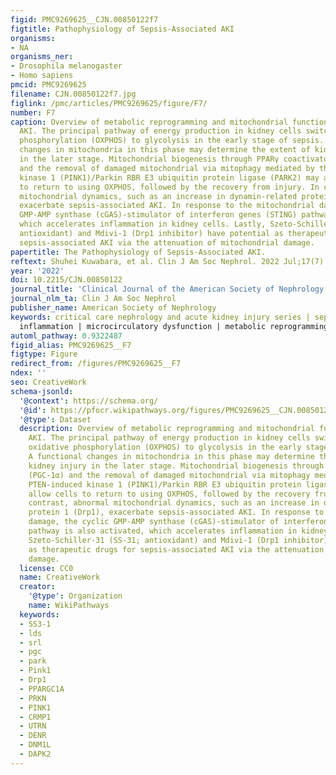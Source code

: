 ```yaml
---
figid: PMC9269625__CJN.00850122f7
figtitle: Pathophysiology of Sepsis-Associated AKI
organisms:
- NA
organisms_ner:
- Drosophila melanogaster
- Homo sapiens
pmcid: PMC9269625
filename: CJN.00850122f7.jpg
figlink: /pmc/articles/PMC9269625/figure/F7/
number: F7
caption: Overview of metabolic reprogramming and mitochondrial function in sepsis-associated
  AKI. The principal pathway of energy production in kidney cells switches from oxidative
  phosphorylation (OXPHOS) to glycolysis in the early stage of sepsis. A functional
  changes in mitochondria in this phase may determine the extent of kidney injury
  in the later stage. Mitochondrial biogenesis through PPARγ coactivator-1α (PGC-1α)
  and the removal of damaged mitochondrial via mitophagy mediated by the PTEN-induced
  kinase 1 (PINK1)/Parkin RBR E3 ubiquitin protein ligase (PARK2) may allow cells
  to return to using OXPHOS, followed by the recovery from injury. In contrast, abnormal
  mitochondrial dynamics, such as an increase in dynamin-related protein 1 (Drp1),
  exacerbate sepsis-associated AKI. In response to the mitochondrial damage, the cyclic
  GMP-AMP synthase (cGAS)-stimulator of interferon genes (STING) pathway is also activated,
  which accelerates inflammation in kidney cells. Lastly, Szeto-Schiller-31 (SS-31;
  antioxidant) and Mdivi-1 (Drp1 inhibitor) have potential as therapeutic drugs for
  sepsis-associated AKI via the attenuation of mitochondrial damage.
papertitle: The Pathophysiology of Sepsis-Associated AKI.
reftext: Shuhei Kuwabara, et al. Clin J Am Soc Nephrol. 2022 Jul;17(7):1050-1069.
year: '2022'
doi: 10.2215/CJN.00850122
journal_title: 'Clinical Journal of the American Society of Nephrology : CJASN'
journal_nlm_ta: Clin J Am Soc Nephrol
publisher_name: American Society of Nephrology
keywords: critical care nephrology and acute kidney injury series | sepsis | AKI |
  inflammation | microcirculatory dysfunction | metabolic reprogramming
automl_pathway: 0.9322487
figid_alias: PMC9269625__F7
figtype: Figure
redirect_from: /figures/PMC9269625__F7
ndex: ''
seo: CreativeWork
schema-jsonld:
  '@context': https://schema.org/
  '@id': https://pfocr.wikipathways.org/figures/PMC9269625__CJN.00850122f7.html
  '@type': Dataset
  description: Overview of metabolic reprogramming and mitochondrial function in sepsis-associated
    AKI. The principal pathway of energy production in kidney cells switches from
    oxidative phosphorylation (OXPHOS) to glycolysis in the early stage of sepsis.
    A functional changes in mitochondria in this phase may determine the extent of
    kidney injury in the later stage. Mitochondrial biogenesis through PPARγ coactivator-1α
    (PGC-1α) and the removal of damaged mitochondrial via mitophagy mediated by the
    PTEN-induced kinase 1 (PINK1)/Parkin RBR E3 ubiquitin protein ligase (PARK2) may
    allow cells to return to using OXPHOS, followed by the recovery from injury. In
    contrast, abnormal mitochondrial dynamics, such as an increase in dynamin-related
    protein 1 (Drp1), exacerbate sepsis-associated AKI. In response to the mitochondrial
    damage, the cyclic GMP-AMP synthase (cGAS)-stimulator of interferon genes (STING)
    pathway is also activated, which accelerates inflammation in kidney cells. Lastly,
    Szeto-Schiller-31 (SS-31; antioxidant) and Mdivi-1 (Drp1 inhibitor) have potential
    as therapeutic drugs for sepsis-associated AKI via the attenuation of mitochondrial
    damage.
  license: CC0
  name: CreativeWork
  creator:
    '@type': Organization
    name: WikiPathways
  keywords:
  - SS3-1
  - lds
  - srl
  - pgc
  - park
  - Pink1
  - Drp1
  - PPARGC1A
  - PRKN
  - PINK1
  - CRMP1
  - UTRN
  - DENR
  - DNM1L
  - DAPK2
---
```


